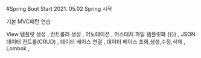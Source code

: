 #Spring Boot Start
2021. 05.02
Spring 시작
      
기본 MVC패턴 연습
      
View 템플릿 생성
, 컨트롤러 생성
, 어노테이션 , 머스태치 파일 탬플릿화 {{}}
, JSON 데이터 컨트롤(CRUD)
, 데이터 베이스 연결
, 데이터 베이스 조회,생성,수정,삭제
, Lombok 
, 